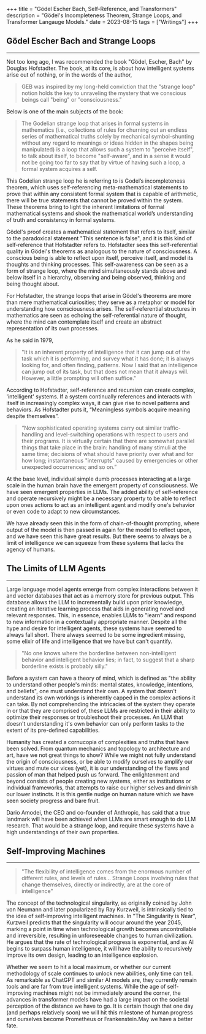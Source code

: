+++
title = "Gödel Escher Bach, Self-Reference, and Transformers"
description = "Gödel's Incompleteness Theorem, Strange Loops, and Transformer Langauge Models."
date = 2023-08-15
tags = ["Writings"]
+++



## Gödel Escher Bach and Strange Loops
---

Not too long ago, I was recommended the book "Gödel, Escher, Bach" by Douglas Hofstadter. The book, at its core, is about how intelligent systems arise out of nothing, or in the words of the author,

> GEB was inspired by my long-held conviction that the "strange loop" notion holds the key to unraveling the mystery that we conscious beings call "being" or "consciousness."

Below is one of the main subjects of the book:

> The Godelian strange loop that arises in formal systems in mathematics (i.e., collections of rules for churning out an endless series of mathematical truths solely by mechanical symbol-shunting without any regard to meanings or ideas hidden in the shapes being manipulated) is a loop that allows such a system to "perceive itself", to talk about itself, to become "self-aware", and in a sense it would not be going too far to say that by virtue of having such a loop, a formal system acquires a self.

This Godelian strange loop he is referring to is Godel’s incompleteness theorem, which uses self-referencing meta-mathematical statements to prove that within any consistent formal system that is capable of arithmetic, there will be true statements that cannot be proved within the system. These theorems bring to light the inherent limitations of formal mathematical systems and shook the mathematical world’s understanding of truth and consistency in formal systems.

Gödel's proof creates a mathematical statement that refers to itself, similar to the paradoxical statement "This sentence is false", and it is this kind of self-reference that Hofstadter refers to. Hofstadter sees this self-referential quality in Gödel's theorems as analogous to the nature of consciousness. A conscious being is able to reflect upon itself, perceive itself, and model its thoughts and thinking processes. This self-awareness can be seen as a form of strange loop, where the mind simultaneously stands above and below itself in a hierarchy, observing and being observed, thinking and being thought about.

For Hofstadter, the strange loops that arise in Gödel's theorems are more than mere mathematical curiosities; they serve as a metaphor or model for understanding how consciousness arises. The self-referential structures in mathematics are seen as echoing the self-referential nature of thought, where the mind can contemplate itself and create an abstract representation of its own processes.

As he said in 1979,

> "It is an inherent property of intelligence that it can jump out of the task which it is performing, and survey what it has done; it is always looking for, and often finding, patterns. Now I said that an intelligence can jump out of its task, but that does not mean that it always will. However, a little prompting will often suffice."


According to Hofstadter, self-reference and recursion can create complex, 'intelligent' systems. If a system continually references and interacts with itself in increasingly complex ways, it can give rise to novel patterns and behaviors. As Hofstadter puts it, “Meaningless symbols acquire meaning despite themselves”.

> “Now sophisticated operating systems carry out similar traffic-handling and level-switching operations with respect to users and their programs. It is virtually certain that there are somewhat parallel things that take place in the brain: handling of many stimuli at the same time; decisions of what should have priority over what and for how long; instantaneous "interrupts" caused by emergencies or other unexpected occurrences; and so on.”

At the base level, individual simple dumb processes interacting at a large scale in the human brain have the emergent property of consciousness. We have seen emergent properties in LLMs. The added ability of self-reference and operate recursively might be a necessary property to be able to reflect upon ones actions to act as an intelligent agent and modify one's behavior or even code to adapt to new circumstances.

We have already seen this in the form of chain-of-thought prompting, where output of the model is then passed in again for the model to reflect upon, and we have seen this have great results. But there seems to always be a limit of intelligence we can squeeze from these systems that lacks the agency of humans.


## The Limits of LLM Agents
---

Large language model agents emerge from complex interactions between it and vector databases that act as a memory store for previous output. This database allows the LLM to incrementally build upon prior knowledge, creating an iterative learning process that aids in generating novel and relevant responses. This, in essence, enables LLMs to "learn" and respond to new information in a contextually appropriate manner. Despite all the hype and desire for intelligent agents, these systems have seemed to always fall short. There always seemed to be some ingredient missing, some elixir of life and intelligence that we have but can't quantify.

> "No one knows where the borderline between non-intelligent behavior and intelligent behavior lies; in fact, to suggest that a sharp borderline exists is probably silly."

Before a system can have a theory of mind, which is defined as "the ability to understand other people's minds: mental states, knowledge, intentions, and beliefs", one must understand their own. A system that doesn't understand its own workings is inherently capped in the complex actions it can take. By not comprehending the intricacies of the system they operate in or that they are comprised of, these LLMs are restricted in their ability to optimize their responses or troubleshoot their processes. An LLM that doesn't understanding it's own behavior can only perform tasks to the extent of its pre-defined capabilities. 

Humanity has created a cornucopia of complexities and truths that have been solved. From quantum mechanics and topology to architecture and art, have we not great things to show? While we might not fully understand the origin of consciousness, or be able to modify ourselves to amplify our virtues and mute our vices (yet), it is our understanding of the flaws and passion of man that helped push us forward. The enlightenment and beyond consists of people creating new systems, either as institutions or individual frameworks, that attempts to raise our higher selves and diminish our lower instincts. It is this gentle nudge on human nature which we have seen society progress and bare fruit.

Dario Amodei, the CEO and co-founder of Anthropic, has said that a true landmark will have been achieved when LLMs are smart enough to do LLM research. That would be a strange loop, and require these systems have a high understandings of their own properties.


## Self-Improving Machines
---

> "The flexibility of intelligence comes from the enormous number of different rules, and levels of rules… Strange Loops involving rules that change themselves, directly or indirectly, are at the core of intelligence"

The concept of the technological singularity, as originally coined by John von Neumann and later popularized by Ray Kurzweil, is intrinsically tied to the idea of self-improving intelligent machines. In "The Singularity is Near", Kurzweil predicts that the singularity will occur around the year 2045, marking a point in time when technological growth becomes uncontrollable and irreversible, resulting in unforeseeable changes to human civilization. He argues that the rate of technological progress is exponential, and as AI begins to surpass human intelligence, it will have the ability to recursively improve its own design, leading to an intelligence explosion.

Whether we seem to hit a local maximum, or whether our current methodology of scale continues to unlock new abilities, only time can tell. As remarkable as ChatGPT and similar AI models are, they currently remain tools and are far from true intelligent systems. While the age of self-improving machines might not be immediately around the corner, the advances in transformer models have had a large impact on the societal perception of the distance we have to go. It is certain though that one day (and perhaps relatively soon) we will hit this milestone of human progress and ourselves become Prometheus or Frankenstein.May we have a better fate.
